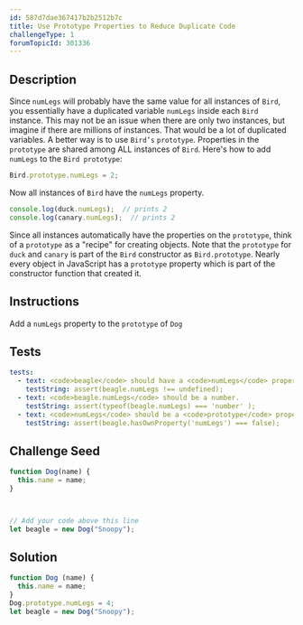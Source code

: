 ```yaml
---
id: 587d7dae367417b2b2512b7c
title: Use Prototype Properties to Reduce Duplicate Code
challengeType: 1
forumTopicId: 301336
---
```


## Description
<section id='description'>
Since <code>numLegs</code> will probably have the same value for all instances of <code>Bird</code>, you essentially have a duplicated variable <code>numLegs</code> inside each <code>Bird</code> instance.
This may not be an issue when there are only two instances, but imagine if there are millions of instances. That would be a lot of duplicated variables.
A better way is to use <code>Bird’s</code> <code>prototype</code>. Properties in the <code>prototype</code> are shared among ALL instances of <code>Bird</code>. Here's how to add <code>numLegs</code> to the <code>Bird prototype</code>:

```js
Bird.prototype.numLegs = 2;
```

Now all instances of <code>Bird</code> have the <code>numLegs</code> property.

```js
console.log(duck.numLegs);  // prints 2
console.log(canary.numLegs);  // prints 2
```

Since all instances automatically have the properties on the <code>prototype</code>, think of a <code>prototype</code> as a "recipe" for creating objects.
Note that the <code>prototype</code> for <code>duck</code> and <code>canary</code> is part of the <code>Bird</code> constructor as <code>Bird.prototype</code>. Nearly every object in JavaScript has a <code>prototype</code> property which is part of the constructor function that created it.
</section>


## Instructions
<section id='instructions'>
Add a <code>numLegs</code> property to the <code>prototype</code> of <code>Dog</code>
</section>

## Tests
<section id='tests'>

```yml
tests:
  - text: <code>beagle</code> should have a <code>numLegs</code> property.
    testString: assert(beagle.numLegs !== undefined);
  - text: <code>beagle.numLegs</code> should be a number.
    testString: assert(typeof(beagle.numLegs) === 'number' );
  - text: <code>numLegs</code> should be a <code>prototype</code> property not an <code>own</code> property.
    testString: assert(beagle.hasOwnProperty('numLegs') === false);

```

</section>

## Challenge Seed
<section id='challengeSeed'>

<div id='js-seed'>

```js
function Dog(name) {
  this.name = name;
}



// Add your code above this line
let beagle = new Dog("Snoopy");
```

</div>



</section>

## Solution
<section id='solution'>


```js
function Dog (name) {
  this.name = name;
}
Dog.prototype.numLegs = 4;
let beagle = new Dog("Snoopy");
```

</section>
